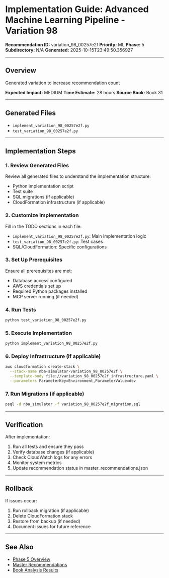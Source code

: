 # Implementation Guide: Advanced Machine Learning Pipeline - Variation 98

**Recommendation ID:** variation_98_00257e2f
**Priority:** ML
**Phase:** 5
**Subdirectory:** N/A
**Generated:** 2025-10-15T23:49:50.356927

---

## Overview

Generated variation to increase recommendation count

**Expected Impact:** MEDIUM
**Time Estimate:** 28 hours
**Source Book:** Book 31

---

## Generated Files

- `implement_variation_98_00257e2f.py`
- `test_variation_98_00257e2f.py`

---

## Implementation Steps

### 1. Review Generated Files

Review all generated files to understand the implementation structure:
- Python implementation script
- Test suite
- SQL migrations (if applicable)
- CloudFormation infrastructure (if applicable)

### 2. Customize Implementation

Fill in the TODO sections in each file:
- `implement_variation_98_00257e2f.py`: Main implementation logic
- `test_variation_98_00257e2f.py`: Test cases
- SQL/CloudFormation: Specific configurations

### 3. Set Up Prerequisites

Ensure all prerequisites are met:
- Database access configured
- AWS credentials set up
- Required Python packages installed
- MCP server running (if needed)

### 4. Run Tests

```bash
python test_variation_98_00257e2f.py
```

### 5. Execute Implementation

```bash
python implement_variation_98_00257e2f.py
```

### 6. Deploy Infrastructure (if applicable)

```bash
aws cloudformation create-stack \
  --stack-name nba-simulator-variation_98_00257e2f \
  --template-body file://variation_98_00257e2f_infrastructure.yaml \
  --parameters ParameterKey=Environment,ParameterValue=dev
```

### 7. Run Migrations (if applicable)

```bash
psql -d nba_simulator -f variation_98_00257e2f_migration.sql
```

---

## Verification

After implementation:
1. Run all tests and ensure they pass
2. Verify database changes (if applicable)
3. Check CloudWatch logs for any errors
4. Monitor system metrics
5. Update recommendation status in master_recommendations.json

---

## Rollback

If issues occur:
1. Run rollback migration (if applicable)
2. Delete CloudFormation stack
3. Restore from backup (if needed)
4. Document issues for future reference

---

## See Also

- [Phase 5 Overview](/Users/ryanranft/nba-simulator-aws/docs/phases/phase_5/)
- [Master Recommendations](/Users/ryanranft/nba-mcp-synthesis/analysis_results/master_recommendations.json)
- [Book Analysis Results](/Users/ryanranft/nba-mcp-synthesis/analysis_results/)
